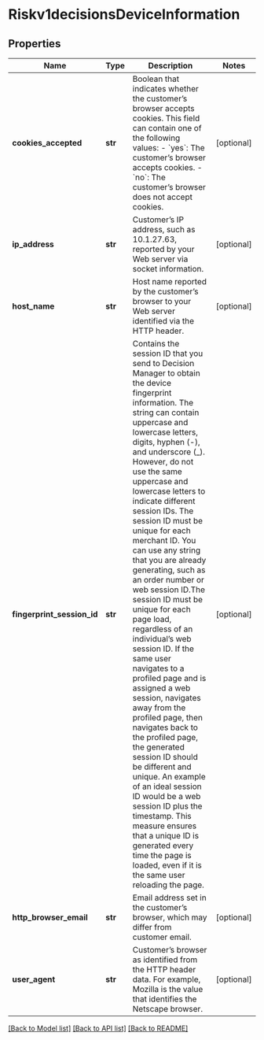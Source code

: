 # Riskv1decisionsDeviceInformation

## Properties
Name | Type | Description | Notes
------------ | ------------- | ------------- | -------------
**cookies_accepted** | **str** | Boolean that indicates whether the customer’s browser accepts cookies. This field can contain one of the following values:   - &#x60;yes&#x60;: The customer’s browser accepts cookies.   - &#x60;no&#x60;: The customer’s browser does not accept cookies.  | [optional] 
**ip_address** | **str** | Customer’s IP address, such as 10.1.27.63, reported by your Web server via socket information.  | [optional] 
**host_name** | **str** | Host name reported by the customer’s browser to your Web server identified via the HTTP header. | [optional] 
**fingerprint_session_id** | **str** | Contains the session ID that you send to Decision Manager to obtain the device fingerprint information. The string can contain uppercase and lowercase letters, digits, hyphen (-), and underscore (_). However, do not use the same uppercase and lowercase letters to indicate different session IDs. The session ID must be unique for each merchant ID. You can use any string that you are already generating, such as an order number or web session ID.The session ID must be unique for each page load, regardless of an individual’s web session ID. If the same user navigates to a profiled page and is assigned a web session, navigates away from the profiled page, then navigates back to the profiled page, the generated session ID should be different and unique. An example of an ideal session ID would be a web session ID plus the timestamp. This measure ensures that a unique ID is generated every time the page is loaded, even if it is the same user reloading the page.  | [optional] 
**http_browser_email** | **str** | Email address set in the customer’s browser, which may differ from customer email.  | [optional] 
**user_agent** | **str** | Customer’s browser as identified from the HTTP header data. For example, Mozilla is the value that identifies the Netscape browser.  | [optional] 

[[Back to Model list]](../README.md#documentation-for-models) [[Back to API list]](../README.md#documentation-for-api-endpoints) [[Back to README]](../README.md)


